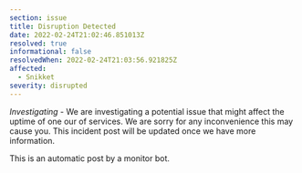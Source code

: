 ```yaml
---
section: issue
title: Disruption Detected
date: 2022-02-24T21:02:46.851013Z
resolved: true
informational: false
resolvedWhen: 2022-02-24T21:03:56.921825Z
affected:
  - Snikket
severity: disrupted
---
```

*Investigating* - We are investigating a potential issue that might affect the uptime of one our of services. We are sorry for any inconvenience this may cause you. This incident post will be updated once we have more information.

This is an automatic post by a monitor bot.
        